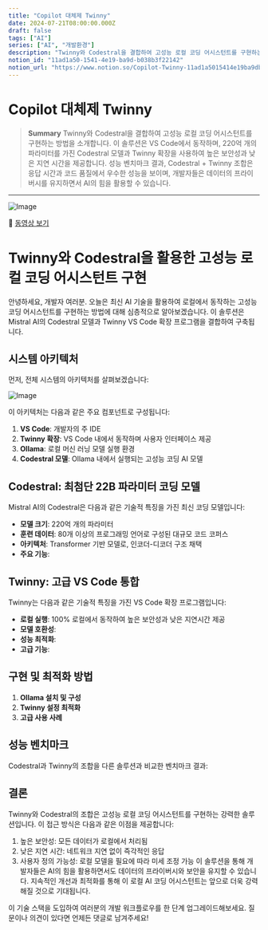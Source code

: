 ```yaml
---
title: "Copilot 대체제 Twinny"
date: 2024-07-21T08:00:00.000Z
draft: false
tags: ["AI"]
series: ["AI", "개발환경"]
description: "Twinny와 Codestral을 결합하여 고성능 로컬 코딩 어시스턴트를 구현하는 방법을 소개합니다. 이 솔루션은 VS Code에서 동작하며, 220억 개의 파라미터를 가진 Codestral 모델과 Twinny 확장을 사용하여 높은 보안성과 낮은 지연 시간을 제공합니다. 성능 벤치마크 결과, Codestral + Twinny 조합은 응답 시간과 코드 품질에서 우수한 성능을 보이며, 개발자들은 데이터의 프라이버시를 유지하면서 AI의 힘을 활용할 수 있습니다."
notion_id: "11ad1a50-1541-4e19-ba9d-b038b3f22142"
notion_url: "https://www.notion.so/Copilot-Twinny-11ad1a5015414e19ba9db038b3f22142"
---
```


# Copilot 대체제 Twinny

> **Summary**
> Twinny와 Codestral을 결합하여 고성능 로컬 코딩 어시스턴트를 구현하는 방법을 소개합니다. 이 솔루션은 VS Code에서 동작하며, 220억 개의 파라미터를 가진 Codestral 모델과 Twinny 확장을 사용하여 높은 보안성과 낮은 지연 시간을 제공합니다. 성능 벤치마크 결과, Codestral + Twinny 조합은 응답 시간과 코드 품질에서 우수한 성능을 보이며, 개발자들은 데이터의 프라이버시를 유지하면서 AI의 힘을 활용할 수 있습니다.

---

![Image](https://prod-files-secure.s3.us-west-2.amazonaws.com/09ccd4d5-876c-4bba-bbdf-cc77a0a11257/f25083ae-cf65-4618-abbd-b6cfb79278a1/Untitled.png?X-Amz-Algorithm=AWS4-HMAC-SHA256&X-Amz-Content-Sha256=UNSIGNED-PAYLOAD&X-Amz-Credential=ASIAZI2LB46656F6AJFP%2F20250724%2Fus-west-2%2Fs3%2Faws4_request&X-Amz-Date=20250724T083516Z&X-Amz-Expires=3600&X-Amz-Security-Token=IQoJb3JpZ2luX2VjEAAaCXVzLXdlc3QtMiJGMEQCIEQ3EXzNwm%2BkYpusKiYVmxt7PqH8BZXV1PEC9VFCz0tvAiAvhGATPVIcdFlJ5P%2FE7oXzduG35sOQ4Ps%2Fkx47CK%2FC1yr%2FAwgpEAAaDDYzNzQyMzE4MzgwNSIMhnFFr%2But8di%2BuSA%2BKtwDKBsUjBeClJoBY8pk%2B%2FQroygPLD%2BoBMSx5jw0Kr0uJxb%2Ffa2GlQC5h1nfINjpnxSadXOg29mfNzVv7ABrFSP%2Bnq50VdUiXILY4kcQSpdTwdt1HBSUeFZ5WHT8VBvpbhd1%2B1wZkSbCPgMRCIJHwytOj6CF4uFzNvmZ7LcMsq%2FHRW9XFecWrQUUxDIBYwUbqJcaXfRX93VHsHiPZM3mNSSZsFzUxNSUrtfL5sPG0vU9BciBnSmS%2FlPopPD%2FHh52AvxK16lLizZv9q9OGCnXd2yu2rIepaKzWySuZnb5chuDm5PzpTX%2BRdr7GgGBYEA2tSA%2F%2BjjxMrHczdQHZAvRsN9VS6Ji8msUaIVGKfWghEZY5c1ZFtZbG7kxnotKHnC1lmELDmtZSNreh84i5%2BFBX%2Bq3TEVlVrIh7Br8esXIheAEq8NPl%2FH5bKZ11YVd%2BEDd7hDqhFkLBoVNQFCZzYRiHXINzVrb1qPUd089juz5owF8ni0dQtqgqlKhE%2FpnmW48VBnJkiRv7ZuQs3XA9i3bMsRbv5cacZO2woZ8cD4E5pDKRd2cNrIKeTae7Lr7Ce214V3rUkcc9XuPuHPAi5PC%2BfDfMREE6OzWeI%2BwFAqaC8vJkawo0xSQhJR4IbtSNsEwhNCHxAY6pgHOalq8SnH9kF2Wit2BnncpeZT40dVZdi5H34VthxcqH0h4P97IDOJGvmk8sp%2F3dFOdIgAn85rzOGtlPQ%2F2cOvz7vvd4dKcu%2BdQQ8hPi2uP02xRxhwkrnl91WrJRnZtKS03Sg8ngkJWd%2FFV8pvqb7GQ1YZWFdc7Bh6Lm3Cv0JoUCI04kj7dkmf3kM5%2Bg5RCg1tcUvwMzQYkUXEoWTsFd5ry2kf6bwyj&X-Amz-Signature=3790c0c091642e4f37e2e711c093257c17364abee12bbc1511525213635a2561&X-Amz-SignedHeaders=host&x-amz-checksum-mode=ENABLED&x-id=GetObject)

🎥 [동영상 보기](https://www.youtube.com/watch?v=2Nj1W3CP9mM)

# Twinny와 Codestral을 활용한 고성능 로컬 코딩 어시스턴트 구현

안녕하세요, 개발자 여러분. 오늘은 최신 AI 기술을 활용하여 로컬에서 동작하는 고성능 코딩 어시스턴트를 구현하는 방법에 대해 심층적으로 알아보겠습니다. 이 솔루션은 Mistral AI의 Codestral 모델과 Twinny VS Code 확장 프로그램을 결합하여 구축됩니다.

## 시스템 아키텍처

먼저, 전체 시스템의 아키텍처를 살펴보겠습니다:

![Image](twinny-codestral-architecture.svg)

이 아키텍처는 다음과 같은 주요 컴포넌트로 구성됩니다:

1. **VS Code**: 개발자의 주 IDE
1. **Twinny 확장**: VS Code 내에서 동작하며 사용자 인터페이스 제공
1. **Ollama**: 로컬 머신 러닝 모델 실행 환경
1. **Codestral 모델**: Ollama 내에서 실행되는 고성능 코딩 AI 모델
## Codestral: 최첨단 22B 파라미터 코딩 모델

Mistral AI의 Codestral은 다음과 같은 기술적 특징을 가진 최신 코딩 모델입니다:

- **모델 크기**: 220억 개의 파라미터
- **훈련 데이터**: 80개 이상의 프로그래밍 언어로 구성된 대규모 코드 코퍼스
- **아키텍처**: Transformer 기반 모델로, 인코더-디코더 구조 채택
- **주요 기능**:
## Twinny: 고급 VS Code 통합

Twinny는 다음과 같은 기술적 특징을 가진 VS Code 확장 프로그램입니다:

- **로컬 실행**: 100% 로컬에서 동작하여 높은 보안성과 낮은 지연시간 제공
- **모델 호환성**:
- **성능 최적화**:
- **고급 기능**:
## 구현 및 최적화 방법

1. **Ollama 설치 및 구성**
1. **Twinny 설정 최적화**
1. **고급 사용 사례**
## 성능 벤치마크

Codestral과 Twinny의 조합을 다른 솔루션과 비교한 벤치마크 결과:

## 결론

Twinny와 Codestral의 조합은 고성능 로컬 코딩 어시스턴트를 구현하는 강력한 솔루션입니다. 이 접근 방식은 다음과 같은 이점을 제공합니다:

1. 높은 보안성: 모든 데이터가 로컬에서 처리됨
1. 낮은 지연 시간: 네트워크 지연 없이 즉각적인 응답
1. 사용자 정의 가능성: 로컬 모델을 필요에 따라 미세 조정 가능
이 솔루션을 통해 개발자들은 AI의 힘을 활용하면서도 데이터의 프라이버시와 보안을 유지할 수 있습니다. 지속적인 개선과 최적화를 통해 이 로컬 AI 코딩 어시스턴트는 앞으로 더욱 강력해질 것으로 기대됩니다.

이 기술 스택을 도입하여 여러분의 개발 워크플로우를 한 단계 업그레이드해보세요. 질문이나 의견이 있다면 언제든 댓글로 남겨주세요!

